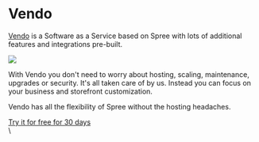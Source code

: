 # Vendo

[Vendo](https://getvendo.com) is a Software as a Service based on Spree with lots of additional features and integrations pre-built.&#x20;

![](https://uploads-ssl.webflow.com/6230c485f2c32ea1b0daa438/62386b96518cdcbe111f134a\_OG%20Image%20\(2\).png)

With Vendo you don't need to worry about hosting, scaling, maintenance, upgrades or security.  It's all taken care of by us. Instead you can focus on your business and storefront customization.&#x20;

Vendo has all the flexibility of Spree without the hosting headaches.

[Try it for free for 30 days\
](https://getvendo.com)\
